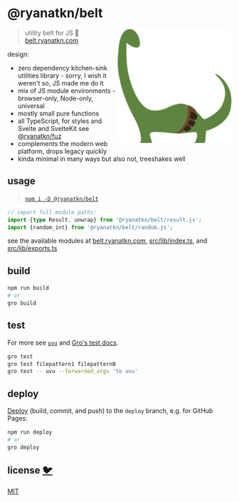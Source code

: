 # @ryanatkn/belt

[<img src="static/logo.svg" alt="a pixelated green oak acorn with a glint of sun" align="right" width="256" height="256">](https://gro.ryanatkn.com/)

> utility belt for JS 🦕
> [belt.ryanatkn.com](https://belt.ryanatkn.com)

design:

- zero dependency kitchen-sink utilities library - sorry, I wish it weren't so, JS made me do it
- mix of JS module environments - browser-only, Node-only, universal
- mostly small pure functions
- all TypeScript, for styles and Svelte and SvelteKit
  see <a href="https://github.com/fuz-dev/fuz">@ryanatkn/fuz</a>
- complements the modern web platform, drops legacy quickly
- kinda minimal in many ways but also not, treeshakes well

## usage

> [`npm i -D @ryanatkn/belt`](https://www.npmjs.com/package/@ryanatkn/belt)

```ts
// import full module paths:
import {type Result, unwrap} from '@ryanatkn/belt/result.js';
import {random_int} from '@ryanatkn/belt/random.js';
```

see the available modules at [belt.ryanatkn.com](https://belt.ryanatkn.com),
[src/lib/index.ts](src/lib/index.ts),
and [src/lib/exports.ts](src/lib/exports.ts)

## build

```bash
npm run build
# or
gro build
```

## test

For more see [`uvu`](https://github.com/lukeed/uvu)
and [Gro's test docs](https://github.com/feltjs/gro/blob/main/src/docs/test.md).

```bash
gro test
gro test filepattern1 filepatternB
gro test -- uvu --forwarded_args 'to uvu'
```

## deploy

[Deploy](https://github.com/feltjs/gro/blob/main/src/docs/deploy.md)
(build, commit, and push) to the `deploy` branch, e.g. for GitHub Pages:

```bash
npm run deploy
# or
gro deploy
```

## license [🐦](https://wikipedia.org/wiki/Free_and_open-source_software)

[MIT](LICENSE)
